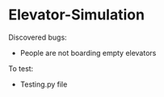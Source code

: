 # Elevator-Simulation
Discovered bugs:
- People are not boarding empty elevators

To test:
- Testing.py file
